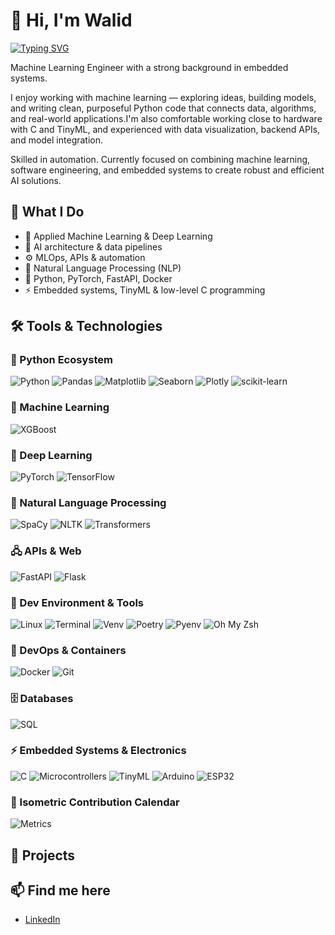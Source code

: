 # 👋 Hi, I'm Walid

[![Typing SVG](https://readme-typing-svg.herokuapp.com?font=Fira+Code&pause=1000&color=110EF7&background=F8F8F800&width=435&lines=Machine+Learning+Engineer;Loves+Python%2C+AI+and+TinyML;Building+clean+and+clever+systems)](https://git.io/typing-svg)


Machine Learning Engineer with a strong background in embedded systems.

I enjoy working with machine learning — exploring ideas, building models, and writing clean, purposeful Python code that connects data, algorithms, and real-world applications.I'm also comfortable working close to hardware with C and TinyML, and experienced with data visualization, backend APIs, and model integration.

Skilled in automation. Currently focused on combining machine learning, software engineering, and embedded systems to create robust and efficient AI solutions.

## 🚀 What I Do
- 🤖 Applied Machine Learning & Deep Learning
- 🧱 AI architecture & data pipelines
- ⚙️ MLOps, APIs & automation
- 💬 Natural Language Processing (NLP)
- 🐍 Python, PyTorch, FastAPI, Docker
- ⚡ Embedded systems, TinyML & low-level C programming


## 🛠️ Tools & Technologies

### 🐍 Python Ecosystem
![Python](https://img.shields.io/badge/-Python-333?style=flat&logo=python)
![Pandas](https://img.shields.io/badge/-Pandas-333?style=flat&logo=pandas)
![Matplotlib](https://img.shields.io/badge/-Matplotlib-333?style=flat&logo=plotly)
![Seaborn](https://img.shields.io/badge/-Seaborn-333?style=flat)
![Plotly](https://img.shields.io/badge/-Plotly-333?style=flat&logo=plotly)
![scikit-learn](https://img.shields.io/badge/-Scikit--learn-333?style=flat&logo=scikitlearn)

### 🧠 Machine Learning
![XGBoost](https://img.shields.io/badge/-XGBoost-333?style=flat)

### 🧬 Deep Learning
![PyTorch](https://img.shields.io/badge/-PyTorch-333?style=flat&logo=pytorch)
![TensorFlow](https://img.shields.io/badge/-TensorFlow-333?style=flat&logo=tensorflow)

### 💬 Natural Language Processing
![SpaCy](https://img.shields.io/badge/-spaCy-333?style=flat)
![NLTK](https://img.shields.io/badge/-NLTK-333?style=flat)
![Transformers](https://img.shields.io/badge/-Transformers-333?style=flat&logo=huggingface)

### 🖧 APIs & Web
![FastAPI](https://img.shields.io/badge/-FastAPI-333?style=flat&logo=fastapi)
![Flask](https://img.shields.io/badge/-Flask-333?style=flat&logo=flask)

### 🐧 Dev Environment & Tools
![Linux](https://img.shields.io/badge/-Linux-333?style=flat&logo=linux)
![Terminal](https://img.shields.io/badge/-Terminal-333?style=flat&logo=gnometerminal)
![Venv](https://img.shields.io/badge/-VirtualEnv-333?style=flat)
![Poetry](https://img.shields.io/badge/-Poetry-333?style=flat)
![Pyenv](https://img.shields.io/badge/-Pyenv-333?style=flat)
![Oh My Zsh](https://img.shields.io/badge/-Oh_My_Zsh-333?style=flat)

### 🐳 DevOps & Containers
![Docker](https://img.shields.io/badge/-Docker-333?style=flat&logo=docker)
![Git](https://img.shields.io/badge/-Git-333?style=flat&logo=git)

### 🗄️ Databases
![SQL](https://img.shields.io/badge/-SQL-333?style=flat&logo=mysql)

### ⚡ Embedded Systems & Electronics
![C](https://img.shields.io/badge/-C-333?style=flat&logo=c)
![Microcontrollers](https://img.shields.io/badge/-Microcontrollers-333?style=flat)
![TinyML](https://img.shields.io/badge/-TinyML-333?style=flat)
![Arduino](https://img.shields.io/badge/-Arduino-333?style=flat&logo=arduino)
![ESP32](https://img.shields.io/badge/-ESP32-333?style=flat)

### 🧩 Isometric Contribution Calendar

![Metrics](./github-metrics.svg)


## 📂 Projects

## 📫 Find me here
- [LinkedIn](https://www.linkedin.com/in/walid-s-aa865119b/)
